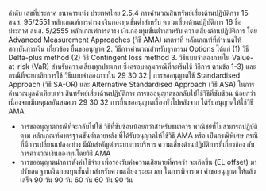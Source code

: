 ลำดับ เลขที่ประกาศ
ธนาคารแห่ง
ประเทศไทย
2.5.4 การคำนวณสินทรัพย์เสี่ยงด้านปฏิบัติการ
15 สนส. 95/2551 หลักเกณฑ์การดำรง
เงินกองทุนขั้นต่ำสำหรับ
ความเสี่ยงด้านปฏิบัติการ
16
ชื่อประกาศ
สนส. 5/2555
หลักเกณฑ์การดำรง
เงินกองทุนขั้นต่ำาสําหรับ
ความเสี่ยงด้านปฏิบัติการ
โดย Advanced
Measurement
Approaches (วิธี AMA)
มาตราที่ หลักเกณฑ์ที่กำหนดให้สถาบันการเงิน
เกี่ยวข้อง
ยื่นขออนุญาต
2. วิธีการคำนวณสำหรับธุรกรรม
Options ได้แก่
(1) วิธี Delta-plus method
(2) วิธี Contingent loss method
3. วิธีแบบจำลองภายใน Value-at-risk
(VaR) สําหรับความเสี่ยงทุกประเภท
ซึ่งครอบคลุมกรณีที่จะเริ่มใช้ วิธีการ
ตามข้อ 1-3) และกรณีที่จะยกเลิกการใช้
วิธีแบบจำลองภายใน
29 30 32 | การขออนุญาตใช้ Standardised
Approach (วิธี SA-OR) และ
Alternative Standardised Approach
(วิธี ASA) ในการคํานวณมูลค่าเทียบเท่า
สินทรัพย์เสี่ยงด้านปฏิบัติการ
การขออนุญาตขอกลับไปใช้วิธีที่ซับซ้อน
น้อยกว่าเนื่องจากมีเหตุผลอันสมควร
29 30 32 การยื่นขออนุญาตเรื่องทั่วไปหลังจาก
ได้รับอนุญาตให้ใช้วิธี AMA
- การขออนุญาตกรณีที่จะกลับไปใช้
วิธีที่ซับซ้อนน้อยกว่าสำหรับธนาคาร
พาณิชย์ที่ไม่สามารถปฏิบัติตาม
หลักเกณฑ์มาตรฐานขั้นต่ำภายหลัง
ที่ได้รับอนุญาตให้ใช้วิธี AMA หรือ
เป็นกรณีพิเศษ
กรณีที่มีการเปลี่ยนแปลงอย่าง
มีนัยสําคัญต่อระบบการบริหาร
ความเสี่ยงด้านปฏิบัติการที่เกี่ยวข้อง
กับการคำนวณเงินกองทุนโดยวิธี AMA
- การขออนุญาตนําการตั้งค่าใช้จ่าย
เพื่อรองรับค่าความเสียหายที่คาดว่า
จะเกิดขึ้น (EL offset) มาปรับลด
ฐานเงินกองทุนขั้นต่ำาสําหรับความเสี่ยง
ระยะเวลา
ในการพิจารณา
คําขออนุญาต
ให้แล้วเสร็จ
90 วัน
90 วัน
60 วัน
60 วัน
90 วัน
